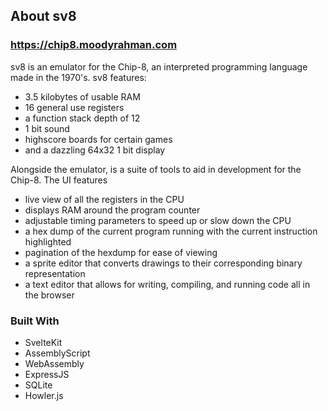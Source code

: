 <!-- ABOUT THE PROJECT -->
## About sv8

<h3>
<a href="https://chip8.moodyrahman.com">https://chip8.moodyrahman.com</a>
</h3>
  <p>
    sv8 is an emulator for the Chip-8, an interpreted programming language made in 
    the 1970's. sv8 features: 
  </p>
  <ul>
    <li>3.5 kilobytes of usable RAM</li>
    <li>16 general use registers</li> 
    <li>a function stack depth of 12</li> 
    <li>1 bit sound</li>
    <li>highscore boards for certain games</li>
    <li>and a dazzling 64x32 1 bit display</li>
    
  </ul>
  <p>
    Alongside the emulator, is a suite of tools to aid in development for the Chip-8. 
    The UI features 
  </p>
  <ul>
    <li>live view of all the registers in the CPU</li>
    <li>displays RAM around the program counter</li>
    <li>adjustable timing parameters to speed up or slow down the CPU</li>
    <li>a hex dump of the current program running with the current instruction highlighted</li>
    <li>pagination of the hexdump for ease of viewing</li>
    <li>a sprite editor that converts drawings to their corresponding binary representation</li>
    <li>a text editor that allows for writing, compiling, and running code all in the browser</li>
  </ul>



### Built With

* SvelteKit
* AssemblyScript
* WebAssembly
* ExpressJS
* SQLite
* Howler.js
